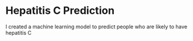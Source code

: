 # Hepatitis C Prediction
 I created a machine learning model to predict people who are likely to have hepatitis C
